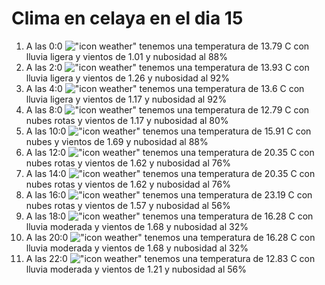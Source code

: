 # Clima en celaya en el dia 15

1. A las 0:0 !["icon weather"](http://openweathermap.org/img/w/10n.png) tenemos una temperatura de 13.79 C con lluvia ligera y  vientos de 1.01 y nubosidad al 88%
1. A las 2:0 !["icon weather"](http://openweathermap.org/img/w/10n.png) tenemos una temperatura de 13.93 C con lluvia ligera y  vientos de 1.26 y nubosidad al 92%
1. A las 4:0 !["icon weather"](http://openweathermap.org/img/w/10n.png) tenemos una temperatura de 13.6 C con lluvia ligera y  vientos de 1.17 y nubosidad al 92%
1. A las 8:0 !["icon weather"](http://openweathermap.org/img/w/04d.png) tenemos una temperatura de 12.79 C con nubes rotas y  vientos de 1.17 y nubosidad al 80%
1. A las 10:0 !["icon weather"](http://openweathermap.org/img/w/04d.png) tenemos una temperatura de 15.91 C con nubes y  vientos de 1.69 y nubosidad al 88%
1. A las 12:0 !["icon weather"](http://openweathermap.org/img/w/04d.png) tenemos una temperatura de 20.35 C con nubes rotas y  vientos de 1.62 y nubosidad al 76%
1. A las 14:0 !["icon weather"](http://openweathermap.org/img/w/04d.png) tenemos una temperatura de 20.35 C con nubes rotas y  vientos de 1.62 y nubosidad al 76%
1. A las 16:0 !["icon weather"](http://openweathermap.org/img/w/04d.png) tenemos una temperatura de 23.19 C con nubes rotas y  vientos de 1.57 y nubosidad al 56%
1. A las 18:0 !["icon weather"](http://openweathermap.org/img/w/10d.png) tenemos una temperatura de 16.28 C con lluvia moderada y  vientos de 1.68 y nubosidad al 32%
1. A las 20:0 !["icon weather"](http://openweathermap.org/img/w/10n.png) tenemos una temperatura de 16.28 C con lluvia moderada y  vientos de 1.68 y nubosidad al 32%
1. A las 22:0 !["icon weather"](http://openweathermap.org/img/w/10n.png) tenemos una temperatura de 12.83 C con lluvia moderada y  vientos de 1.21 y nubosidad al 56%
